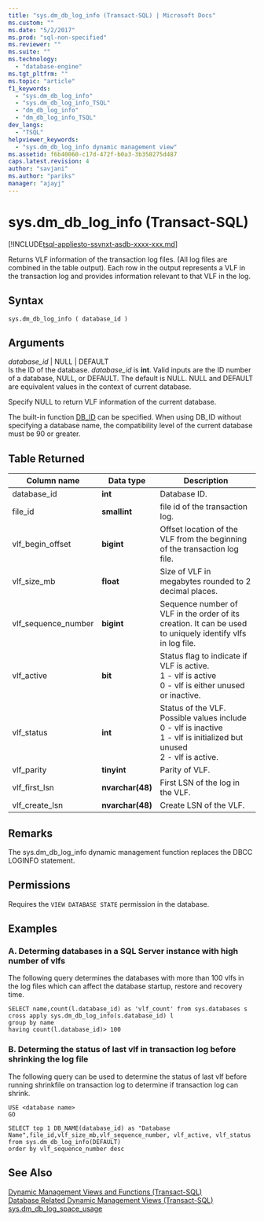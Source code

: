 ```yaml
---
title: "sys.dm_db_log_info (Transact-SQL) | Microsoft Docs"
ms.custom: ""
ms.date: "5/2/2017"
ms.prod: "sql-non-specified"
ms.reviewer: ""
ms.suite: ""
ms.technology: 
  - "database-engine"
ms.tgt_pltfrm: ""
ms.topic: "article"
f1_keywords: 
  - "sys.dm_db_log_info"
  - "sys.dm_db_log_info_TSQL"
  - "dm_db_log_info"
  - "dm_db_log_info_TSQL"
dev_langs: 
  - "TSQL"
helpviewer_keywords: 
  - "sys.dm_db_log_info dynamic management view"
ms.assetid: f6b40060-c17d-472f-b0a3-3b350275d487
caps.latest.revision: 4
author: "savjani"
ms.author: "pariks"
manager: "ajayj"
---
```

# sys.dm_db_log_info (Transact-SQL)
[!INCLUDE[tsql-appliesto-ssvnxt-asdb-xxxx-xxx.md](../../includes/tsql-appliesto-ssvnxt-asdb-xxxx-xxx.md)]

Returns VLF information of the transaction log files. (All log files are combined in the table output). Each row in the output represents a VLF in the transaction log and provides information relevant to that VLF in the log.

## Syntax  
  
```  
sys.dm_db_log_info ( database_id )  
```  
## Arguments  
 *database_id* | NULL | DEFAULT  
 Is the ID of the database. *database_id* is **int**. Valid inputs are the ID number of a database, NULL, or DEFAULT. The default is NULL. NULL and DEFAULT are equivalent values in the context of current database.
 
 Specify NULL to return VLF information of the current database.

 The built-in function [DB_ID](../../t-sql/functions/db-id-transact-sql.md) can be specified. When using DB_ID without specifying a database name, the compatibility level of the current database must be 90 or greater.  

## Table Returned  

|Column name|Data type|Description|  
|-----------------|---------------|-----------------|  
|database_id|**int**|Database ID.|
|file_id|**smallint**|file id of the transaction log.|  
|vlf_begin_offset|**bigint** |Offset location of the VLF from the beginning of the transaction log file.|
|vlf_size_mb |**float** |Size of VLF in megabytes rounded to 2 decimal places.|     
|vlf_sequence_number|**bigint** |Sequence number of VLF in the order of its creation. It can be used to uniquely identify vlfs in log file.|
|vlf_active|**bit** |Status flag to indicate if VLF is active. <br /> 1 - vlf is active <br /> 0 - vlf is either unused or inactive.|
|vlf_status|**int** |Status of the VLF. Possible values include <br />0 - vlf is inactive <br />1 - vlf is initialized but unused <br /> 2 - vlf is active.|
|vlf_parity|**tinyint** |Parity of VLF.|
|vlf_first_lsn|**nvarchar(48)** |First LSN of the log in the VLF.|
|vlf_create_lsn|**nvarchar(48)** |Create LSN of the VLF.|

## Remarks
 The sys.dm_db_log_info dynamic management function replaces the DBCC LOGINFO statement. 
 
## Permissions  
 Requires the `VIEW DATABASE STATE` permission in the database.  
  
## Examples  
  
### A. Determing databases in a SQL Server instance with high number of vlfs
The following query determines the databases with more than 100 vlfs in the log files which can affect the database startup, restore and recovery time.

```tsql
SELECT name,count(l.database_id) as 'vlf_count' from sys.databases s
cross apply sys.dm_db_log_info(s.database_id) l
group by name
having count(l.database_id)> 100

```

### B. Determing the status of last vlf in transaction log before shrinking the log file

The following query can be used to determine the status of last vlf before running shrinkfile on transaction log to determine if transaction log can shrink.

```tsql
USE <database name>
GO

SELECT top 1 DB_NAME(database_id) as "Database Name",file_id,vlf_size_mb,vlf_sequence_number, vlf_active, vlf_status
from sys.dm_db_log_info(DEFAULT)
order by vlf_sequence_number desc

```


## See Also  
 [Dynamic Management Views and Functions &#40;Transact-SQL&#41;](~/relational-databases/system-dynamic-management-views/system-dynamic-management-views.md)   
 [Database Related Dynamic Management Views &#40;Transact-SQL&#41;](../../relational-databases/system-dynamic-management-views/database-related-dynamic-management-views-transact-sql.md)   
 [sys.dm_db_log_space_usage](../../relational-databases/system-dynamic-management-views/sys-dm-db-log-space-usage-transact-sql.md)    
  




